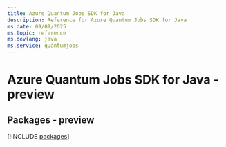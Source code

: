 ```yaml
---
title: Azure Quantum Jobs SDK for Java
description: Reference for Azure Quantum Jobs SDK for Java
ms.date: 09/09/2025
ms.topic: reference
ms.devlang: java
ms.service: quantumjobs
---
```

# Azure Quantum Jobs SDK for Java - preview
## Packages - preview
[!INCLUDE [packages](quantum-jobs-index.md)]